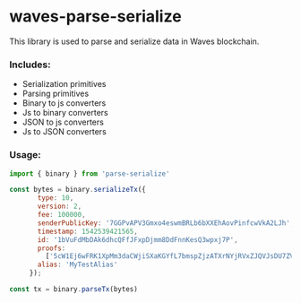 # waves-parse-serialize

This library is used to parse and serialize data in Waves blockchain.

### Includes:
- Serialization primitives
- Parsing primitives
- Binary to js converters
- Js to binary converters
- JSON to js converters
- Js to JSON converters

### Usage:
```javascript
import { binary } from 'parse-serialize'

const bytes = binary.serializeTx({
       type: 10,
       version: 2,
       fee: 100000,
       senderPublicKey: '7GGPvAPV3Gmxo4eswmBRLb6bXXEhAovPinfcwVkA2LJh',
       timestamp: 1542539421565,
       id: '1bVuFdMbDAk6dhcQFfJFxpDjmm8DdFnnKesQ3wpxj7P',
       proofs:
         ['5cW1Ej6wFRK1XpMm3daCWjiSXaKGYfL7bmspZjzATXrNYjRVxZJQVJsDU7ZVcxNXcKJ39fhjxv3rSu4ovPT3Fau8'],
       alias: 'MyTestAlias'
     });

const tx = binary.parseTx(bytes)
```